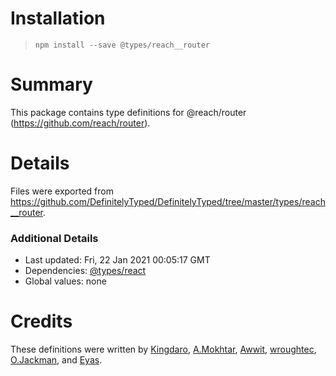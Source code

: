# Installation
> `npm install --save @types/reach__router`

# Summary
This package contains type definitions for @reach/router (https://github.com/reach/router).

# Details
Files were exported from https://github.com/DefinitelyTyped/DefinitelyTyped/tree/master/types/reach__router.

### Additional Details
 * Last updated: Fri, 22 Jan 2021 00:05:17 GMT
 * Dependencies: [@types/react](https://npmjs.com/package/@types/react)
 * Global values: none

# Credits
These definitions were written by [Kingdaro](https://github.com/kingdaro), [A.Mokhtar](https://github.com/xMokAx), [Awwit](https://github.com/awwit), [wroughtec](https://github.com/wroughtec), [O.Jackman](https://github.com/chilledoj), and [Eyas](https://github.com/Eyas).
